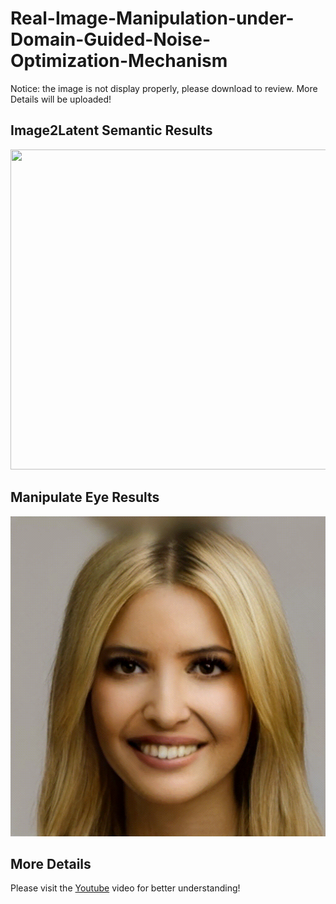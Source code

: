 # Real-Image-Manipulation-under-Domain-Guided-Noise-Optimization-Mechanism

Notice: the image is not display properly, please download to review. More Details will be uploaded!

Image2Latent Semantic Results
------------
<div align="center">
<img src="./DNI-Code/result_file/semantic.png" width="512" height="512"> 
</div>

Manipulate Eye Results
------------
<div align="center">
<img src="./DNI-Code/result_file/eye.gif" width="512" height="512"> 
</div>

More Details
----------------
Please visit the [Youtube](https://www.youtube.com/watch?v=KrcCRZs7J98&feature=youtu.be) video for better understanding!
